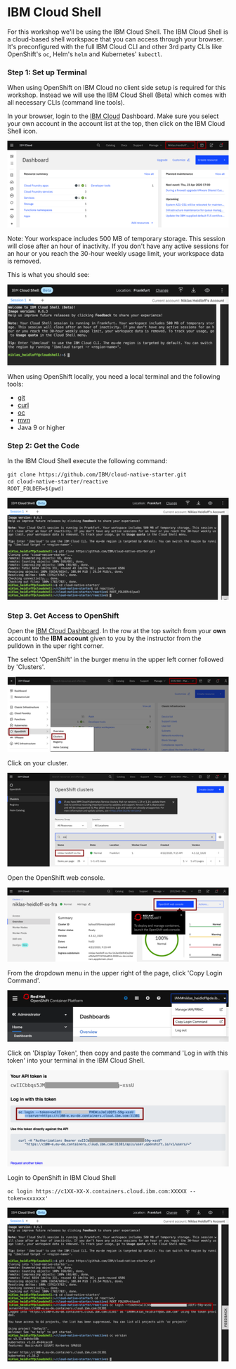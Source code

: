 # IBM Cloud Shell

For this workshop we'll be using the IBM Cloud Shell. The IBM Cloud Shell is a cloud-based shell workspace that you can access through your browser. It's preconfigured with the full IBM Cloud CLI and other 3rd party CLIs like OpenShift's `oc`, Helm's `helm` and Kubernetes' `kubectl`.

### Step 1: Set up Terminal

When using OpenShift on IBM Cloud no client side setup is required for this workshop. Instead we will use the IBM Cloud Shell (Beta) which comes with all necessary CLIs (command line tools).

In your browser, login to the [IBM Cloud](https://cloud.ibm.com) Dashboard. Make sure you select your own account in the account list at the top, then click on the IBM Cloud Shell icon.

![](../../images/cloud-shell-launch.png)

Note: Your workspace includes 500 MB of temporary storage. This session will close after an hour of inactivity. If you don't have any active sessions for an hour or you reach the 30-hour weekly usage limit, your workspace data is removed.

This is what you should see:

![](../../images/cloud-shell.png)

When using OpenShift locally, you need a local terminal and the following tools: 

* [git](https://git-scm.com/book/en/v2/Getting-Started-Installing-Git)
* [curl](https://curl.haxx.se/download.html)
* [oc](https://docs.openshift.com/container-platform/4.3/welcome/index.html)
* [mvn](https://maven.apache.org/ref/3.6.3/maven-embedder/cli.html)
* Java 9 or higher

### Step 2: Get the Code

In the IBM Cloud Shell execute the following command:

```
git clone https://github.com/IBM/cloud-native-starter.git
cd cloud-native-starter/reactive
ROOT_FOLDER=$(pwd)  
```

![](../../images/cloud-shell-clone.png)

### Step 3. Get Access to OpenShift

Open the [IBM Cloud Dashboard](https://cloud.ibm.com). In the row at the top switch from your **own** account to the **IBM account** given to you by the instructor from the pulldown in the uper right corner.

The select 'OpenShift' in the burger menu in the upper left corner followed by 'Clusters'.

![](../../images/openshift-console-launch1.png)

Click on your cluster.

![](../../images/openshift-console-launch2.png)

Open the OpenShift web console.

![Open the OpenShift web console](../../images/openshift-console-launch3.png)

From the dropdown menu in the upper right of the page, click 'Copy Login Command'. 

![](../../images/openshift-login1.png)

Click on 'Display Token', then copy and paste the command 'Log in with this token' into your terminal in the IBM Cloud Shell.

![](../../images/openshift-login2.png)

Login to OpenShift in IBM Cloud Shell

```
oc login https://c1XX-XX-X.containers.cloud.ibm.com:XXXXX --token=xxxxxx'
```

![](../../images/openshift-login3.png)

